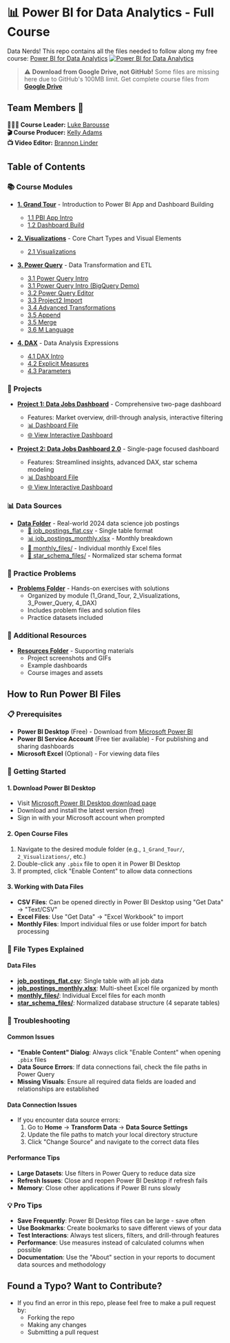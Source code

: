 # 📊 Power BI for Data Analytics - Full Course

Data Nerds! This repo contains all the files needed to follow along my free course: [Power BI for Data Analytics]()
[![Power BI for Data Analytics](/Resources/images/0_PowerBI_Thubmnail.png)]()

> ⚠️ **Download from Google Drive, not GitHub!** Some files are missing here due to GitHub's 100MB limit. Get complete course files from [**Google Drive**](https://lukeb.co/powerbi-files)

## Team Members 👥
**🙋🏼‍♂️ Course Leader:** [Luke Barousse](https://www.linkedin.com/in/luke-b)  
**🎬 Course Producer:** [Kelly Adams](https://www.linkedin.com/in/kellyjianadams)  
**📺 Video Editor:** [Brannon Linder](https://www.linkedin.com/in/brannonlinder)

## Table of Contents

### 📚 Course Modules
- **[1. Grand Tour](1_Grand_Tour/)** - Introduction to Power BI App and Dashboard Building
  - [1.1 PBI App Intro](1_Grand_Tour/1.1_PBI_App_Intro.pbix)
  - [1.2 Dashboard Build](1_Grand_Tour/1.2_Dashboard_Build.pbix)

- **[2. Visualizations](2_Visualizations/)** - Core Chart Types and Visual Elements
  - [2.1 Visualizations](2_Visualizations/2_Visualizations.pbix)

- **[3. Power Query](3_Power_Query/)** - Data Transformation and ETL
  - [3.1 Power Query Intro](3_Power_Query/3.1_Power_Query_Intro.pbix)
  - [3.1 Power Query Intro (BigQuery Demo)](3_Power_Query/3.1_Power_Query__Intro(BigQuery%20Demo).pbix)
  - [3.2 Power Query Editor](3_Power_Query/3.2_Power_Query_Editor.pbix)
  - [3.3 Project2 Import](3_Power_Query/3.3_Project2_Import.pbix)
  - [3.4 Advanced Transformations](3_Power_Query/3.4_Adv_Transformations.pbix)
  - [3.5 Append](3_Power_Query/3.5_Append.pbix)
  - [3.5 Merge](3_Power_Query/3.5_Merge.pbix)
  - [3.6 M Language](3_Power_Query/3.6_M_Language.pbix)

- **[4. DAX](4_DAX/)** - Data Analysis Expressions
  - [4.1 DAX Intro](4_DAX/4.1_DAX_Intro.pbix)
  - [4.2 Explicit Measures](4_DAX/4.2_Explicit_Measures.pbix)
  - [4.3 Parameters](4_DAX/4.3_Parameters.pbix)

### 🎯 Projects
- **[Project 1: Data Jobs Dashboard](_Project_1/)** - Comprehensive two-page dashboard
  - Features: Market overview, drill-through analysis, interactive filtering
  - [📊 Dashboard File](_Project_1/Data_Jobs_Dashboard.pbix)
  - [🌐 View Interactive Dashboard](https://lukeb.co/powerbi-project1)

- **[Project 2: Data Jobs Dashboard 2.0](_Project_2/)** - Single-page focused dashboard
  - Features: Streamlined insights, advanced DAX, star schema modeling
  - [📊 Dashboard File](_Project_2/Data_Jobs_Dashboard_2.0.pbix)
  - [🌐 View Interactive Dashboard](https://lukeb.co/powerbi-project2)

### 📊 Data Sources
- **[Data Folder](Data/)** - Real-world 2024 data science job postings
  - [📄 job_postings_flat.csv](Data/job_postings_flat.csv) - Single table format
  - [📊 job_postings_monthly.xlsx](Data/job_postings_monthly.xlsx) - Monthly breakdown
  - [📁 monthly_files/](Data/monthly_files/) - Individual monthly Excel files
  - [📁 star_schema_files/](Data/star_schema_files/) - Normalized star schema format

### 🧩 Practice Problems
- **[Problems Folder](Problems/)** - Hands-on exercises with solutions
  - Organized by module (1_Grand_Tour, 2_Visualizations, 3_Power_Query, 4_DAX)
  - Includes problem files and solution files
  - Practice datasets included

### 📁 Additional Resources
- **[Resources Folder](Resources/)** - Supporting materials
  - Project screenshots and GIFs
  - Example dashboards
  - Course images and assets

## How to Run Power BI Files

### 📋 Prerequisites
- **Power BI Desktop** (Free) - Download from [Microsoft Power BI](https://powerbi.microsoft.com/desktop/)
- **Power BI Service Account** (Free tier available) - For publishing and sharing dashboards
- **Microsoft Excel** (Optional) - For viewing data files

### 🚀 Getting Started

#### 1. Download Power BI Desktop
- Visit [Microsoft Power BI Desktop download page](https://powerbi.microsoft.com/desktop/)
- Download and install the latest version (free)
- Sign in with your Microsoft account when prompted

#### 2. Open Course Files
1. Navigate to the desired module folder (e.g., `1_Grand_Tour/`, `2_Visualizations/`, etc.)
2. Double-click any `.pbix` file to open it in Power BI Desktop
3. If prompted, click "Enable Content" to allow data connections

#### 3. Working with Data Files
- **CSV Files**: Can be opened directly in Power BI Desktop using "Get Data" → "Text/CSV"
- **Excel Files**: Use "Get Data" → "Excel Workbook" to import
- **Monthly Files**: Import individual files or use folder import for batch processing

### 📁 File Types Explained

#### Data Files
- **[job_postings_flat.csv](Data/job_postings_flat.csv)**: Single table with all job data
- **[job_postings_monthly.xlsx](Data/job_postings_monthly.xlsx)**: Multi-sheet Excel file organized by month
- **[monthly_files/](Data/monthly_files/)**: Individual Excel files for each month
- **[star_schema_files/](Data/star_schema_files/)**: Normalized database structure (4 separate tables)

### 🔧 Troubleshooting

#### Common Issues
- **"Enable Content" Dialog**: Always click "Enable Content" when opening `.pbix` files
- **Data Source Errors**: If data connections fail, check the file paths in Power Query
- **Missing Visuals**: Ensure all required data fields are loaded and relationships are established

#### Data Connection Issues
- If you encounter data source errors:
  1. Go to **Home** → **Transform Data** → **Data Source Settings**
  2. Update the file paths to match your local directory structure
  3. Click "Change Source" and navigate to the correct data files

#### Performance Tips
- **Large Datasets**: Use filters in Power Query to reduce data size
- **Refresh Issues**: Close and reopen Power BI Desktop if refresh fails
- **Memory**: Close other applications if Power BI runs slowly

### 💡 Pro Tips
- **Save Frequently**: Power BI Desktop files can be large - save often
- **Use Bookmarks**: Create bookmarks to save different views of your data
- **Test Interactions**: Always test slicers, filters, and drill-through features
- **Performance**: Use measures instead of calculated columns when possible
- **Documentation**: Use the "About" section in your reports to document data sources and methodology

## Found a Typo? Want to Contribute?
- If you find an error in this repo, please feel free to make a pull request by:
    - Forking the repo
    - Making any changes
    - Submitting a pull request